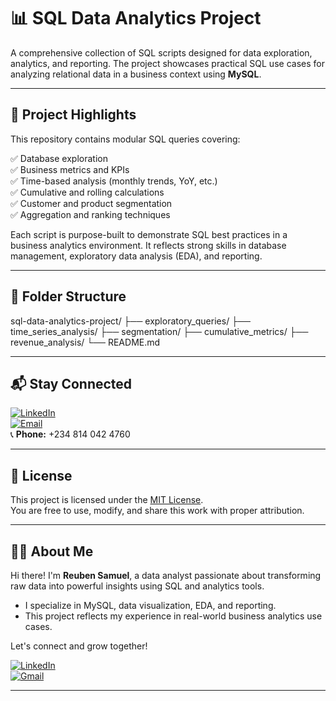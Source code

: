 # 📊 SQL Data Analytics Project

A comprehensive collection of SQL scripts designed for data exploration, analytics, and reporting. The project showcases practical SQL use cases for analyzing relational data in a business context using **MySQL**.

---

## 🧠 Project Highlights

This repository contains modular SQL queries covering:

✅ Database exploration  
✅ Business metrics and KPIs  
✅ Time-based analysis (monthly trends, YoY, etc.)  
✅ Cumulative and rolling calculations  
✅ Customer and product segmentation  
✅ Aggregation and ranking techniques  

Each script is purpose-built to demonstrate SQL best practices in a business analytics environment. It reflects strong skills in database management, exploratory data analysis (EDA), and reporting.

---

## 📁 Folder Structure
sql-data-analytics-project/
├── exploratory_queries/
├── time_series_analysis/
├── segmentation/
├── cumulative_metrics/
├── revenue_analysis/
└── README.md

---

## 📬 Stay Connected

[![LinkedIn](https://img.shields.io/badge/LinkedIn-Connect-blue?logo=linkedin&style=for-the-badge)](https://www.linkedin.com/in/reuben-samuel-b55b97234/)  
[![Email](https://img.shields.io/badge/Gmail-reubensamuel1111@gmail.com-red?logo=gmail&style=for-the-badge)](mailto:reubensamuel1111@gmail.com)  
📞 **Phone:** +234 814 042 4760

---

## 📄 License

This project is licensed under the [MIT License](https://opensource.org/licenses/MIT).  
You are free to use, modify, and share this work with proper attribution.

---

## 🙋‍♂️ About Me

Hi there! I'm **Reuben Samuel**, a data analyst passionate about transforming raw data into powerful insights using SQL and analytics tools.

- I specialize in MySQL, data visualization, EDA, and reporting.
- This project reflects my experience in real-world business analytics use cases.

Let's connect and grow together!

[![LinkedIn](https://img.shields.io/badge/LinkedIn-Message-blue?logo=linkedin&style=for-the-badge)](https://www.linkedin.com/in/reuben-samuel-b55b97234/)  
[![Gmail](https://img.shields.io/badge/Gmail-reubensamuel1111@gmail.com-red?logo=gmail&style=for-the-badge)](mailto:reubensamuel1111@gmail.com)

---
